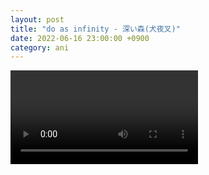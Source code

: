 ```yaml
---
layout: post
title: "do as infinity - 深い森(犬夜叉)"
date: 2022-06-16 23:00:00 +0900
category: ani
---
```


<div class="video-container">
    <video id="player" class="video-js vjs-default-skin vjs-big-play-centered" data-json="/public/json/ani/do as infinity - 深い森(犬夜叉).json"></video>
</div>

```
```